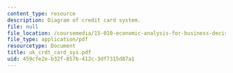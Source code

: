```yaml
---
content_type: resource
description: Diagram of credit card system.
file: null
file_location: /coursemedia/15-010-economic-analysis-for-business-decisions-fall-2004/459cfe2eb32f857b412c3df7315d87a1_uk_crdt_card_sys.pdf
file_type: application/pdf
resourcetype: Document
title: uk_crdt_card_sys.pdf
uid: 459cfe2e-b32f-857b-412c-3df7315d87a1
---
```

